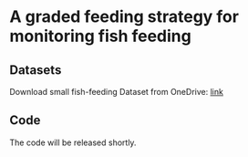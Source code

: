 # A graded feeding strategy for monitoring fish feeding
## Datasets
Download small fish-feeding Dataset from OneDrive: [link](https://drive.google.com/)
## Code
The code will be released shortly.
